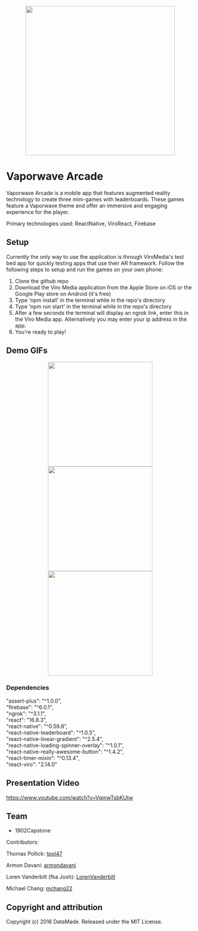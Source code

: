 <p align="center">
<img src="assets/Images/logo_new.gif" width="400"></p>

# Vaporwave Arcade

Vaporwave Arcade is a mobile app that features augmented reality technology to create three mini-games with leaderboards. These games feature a Vaporwave theme and offer an immersive and engaging experience for the player.

Primary technologies used: ReactNative, ViroReact, Firebase

## Setup 
Currently the only way to use the application is through ViroMedia's test bed app for quickly testing apps that use their AR framework. Follow the following steps to setup and run the games on your own phone:

1. Clone the github repo
2. Download the Viro Media application from the Apple Store on iOS or the Google Play store on Android (it's free)
3. Type 'npm install' in the terminal while in the repo's directory
4. Type 'npm run start' in the terminal while in the repo's directory
5. After a few seconds the terminal will display an ngrok link, enter this in the Viro Media app. Alternatively you may enter your ip address in the app.
6. You're ready to play!

## Demo GIFs

<p align="center">
<img src="assets/readme/kittyEx.gif" width="280">
<img src="assets/readme/donutEx.gif" width="280">
<img src="assets/readme/heartEx.gif" width="280">
</p>

### Dependencies

"assert-plus": "^1.0.0",  
"firebase": "^6.0.1",  
"ngrok": "^3.1.1",  
"react": "16.8.3",  
"react-native": "^0.59.8",  
"react-native-leaderboard": "^1.0.5",  
"react-native-linear-gradient": "^2.5.4",  
"react-native-loading-spinner-overlay": "^1.0.1",  
"react-native-really-awesome-button": "^1.4.2",  
"react-timer-mixin": "^0.13.4",  
"react-viro": "2.14.0"  

## Presentation Video

https://www.youtube.com/watch?v=VgmwTsbKUtw  

## Team

* 1902Capstone

Contributors:

Thomas Pollick: [tpol47](https://github.com/tpol47)

Armon Davani: [armondavani](https://github.com/armondavani)

Loren Vanderbilt (fka Josh): [LorenVanderbilt](https://github.com/LorenVanderbilt)

Michael Chang: [mchang22](https://github.com/mchang22)


## Copyright and attribution

Copyright (c) 2016 DataMade. Released under the MIT License.

